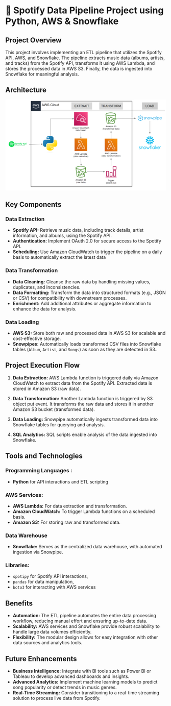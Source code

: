 #  🎵 Spotify Data Pipeline Project using Python, AWS & Snowflake

## Project Overview
This project involves implementing an ETL pipeline that utilizes the Spotify API, AWS, and Snowflake. The pipeline extracts music data (albums, artists, and tracks) from the Spotify API, transforms it using AWS Lambda, and stores the processed data in AWS S3. Finally, the data is ingested into Snowflake for meaningful analysis. 

## Architecture
![Architecture Diagram](spotify_snowflake_pipeline_architecture_dgrm.png)

## Key Components

### Data Extraction
- **Spotify API:** Retrieve music data, including track details, artist information, and albums, using the Spotify API.
- **Authentication:** Implement OAuth 2.0 for secure access to the Spotify API.
- **Scheduling:** Use Amazon CloudWatch to trigger the pipeline on a daily basis to automatically extract the latest data
  
### Data Transformation
- **Data Cleaning:** Cleanse the raw data by handling missing values, duplicates, and inconsistencies.
- **Data Formatting:** Transform the data into structured formats (e.g., JSON or CSV) for compatibility with downstream processes.
- **Enrichment:** Add additional attributes or aggregate information to enhance the data for analysis.

### Data Loading
- **AWS S3:** Store both raw and processed data in AWS S3 for scalable and cost-effective storage.
- **Snowpipes:** Automatically loads transformed CSV files into Snowflake tables (`Album`, `Artist`, and `Songs`) as soon as they are detected in S3..


## Project Execution Flow
1. **Data Extraction:** AWS Lambda function is triggered daily via Amazon CloudWatch to extract data from the Spotify API. Extracted data is stored in Amazon S3 (raw data).

2. **Data Transformation:** Another Lambda function is triggered by S3 object put event. It transforms the raw data and stores it in another Amazon S3 bucket (transformed data).

3. **Data Loading:** Snowpipe automatically ingests transformed data into Snowflake tables for querying and analysis.

4. **SQL Analytics:** SQL scripts enable analysis of the data ingested into Snowflake.

## Tools and Technologies

### Programming Languages :
- **Python** for API interactions and ETL scripting

### AWS Services:
- **AWS Lambda:** For data extraction and transformation.
- **Amazon CloudWatch:** To trigger Lambda functions on a scheduled basis.
- **Amazon S3:** For storing raw and transformed data.
  
### Data Warehouse
- **Snowflake:** Serves as the centralized data warehouse, with automated ingestion via Snowpipe.

### Libraries:
- `spotipy` for Spotify API interactions, 
- `pandas` for data manipulation,
- `boto3` for interacting with AWS services

## Benefits
- **Automation:** The ETL pipeline automates the entire data processing workflow, reducing manual effort and ensuring up-to-date data.
- **Scalability:** AWS services and Snowflake provide robust scalability to handle large data volumes efficiently.
- **Flexibility:** The modular design allows for easy integration with other data sources and analytics tools.

## Future Enhancements
- **Business Intelligence:** Integrate with BI tools such as Power BI or Tableau to develop advanced dashboards and insights.
- **Advanced Analytics:** Implement machine learning models to predict song popularity or detect trends in music genres.
- **Real-Time Streaming:** Consider transitioning to a real-time streaming solution to process live data from Spotify. 

